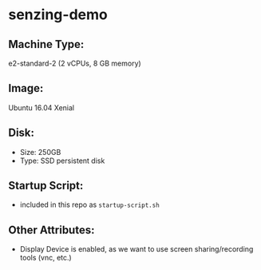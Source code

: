 # senzing-demo

## Machine Type: 
e2-standard-2 (2 vCPUs, 8 GB memory)

## Image:
Ubuntu 16.04 Xenial

## Disk:
 - Size: 250GB
 - Type: SSD persistent disk

## Startup Script:
 - included in this repo as `startup-script.sh`

## Other Attributes:
 - Display Device is enabled, as we want to use screen sharing/recording tools (vnc, etc.)
